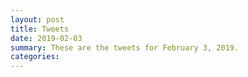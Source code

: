 ```yaml
---
layout: post
title: Tweets
date: 2019-02-03
summary: These are the tweets for February 3, 2019.
categories:
---
```


